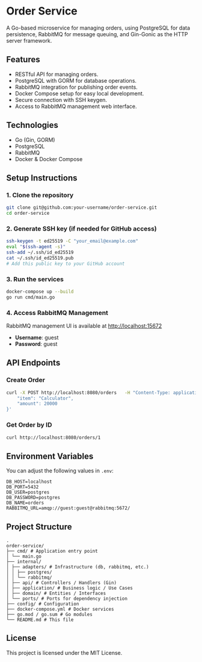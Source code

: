 
# Order Service

A Go-based microservice for managing orders, using PostgreSQL for data persistence, RabbitMQ for message queuing, and Gin-Gonic as the HTTP server framework.

## Features

- RESTful API for managing orders.
- PostgreSQL with GORM for database operations.
- RabbitMQ integration for publishing order events.
- Docker Compose setup for easy local development.
- Secure connection with SSH keygen.
- Access to RabbitMQ management web interface.

## Technologies

- Go (Gin, GORM)
- PostgreSQL
- RabbitMQ
- Docker & Docker Compose

## Setup Instructions

### 1. Clone the repository

```bash
git clone git@github.com:your-username/order-service.git
cd order-service
```

### 2. Generate SSH key (if needed for GitHub access)

```bash
ssh-keygen -t ed25519 -C "your_email@example.com"
eval "$(ssh-agent -s)"
ssh-add ~/.ssh/id_ed25519
cat ~/.ssh/id_ed25519.pub
# Add this public key to your GitHub account
```

### 3. Run the services

```bash
docker-compose up --build
go run cmd/main.go
```

### 4. Access RabbitMQ Management

RabbitMQ management UI is available at [http://localhost:15672](http://localhost:15672)

- **Username**: guest
- **Password**: guest

## API Endpoints

### Create Order

```bash
curl -X POST http://localhost:8080/orders   -H "Content-Type: application/json"   -d '{
    "item": "Calculator",
    "amount": 20000
}'
```

### Get Order by ID

```bash
curl http://localhost:8080/orders/1
```

## Environment Variables

You can adjust the following values in `.env`:

```env
DB_HOST=localhost
DB_PORT=5432
DB_USER=postgres
DB_PASSWORD=postgres
DB_NAME=orders
RABBITMQ_URL=amqp://guest:guest@rabbitmq:5672/
```

## Project Structure

```
.
order-service/
├── cmd/ # Application entry point
│ └── main.go
├── internal/
│ ├── adapters/ # Infrastructure (db, rabbitmq, etc.)
│ │ ├── postgres/
│ │ └── rabbitmq/
│ ├── api/ # Controllers / Handlers (Gin)
│ ├── application/ # Business logic / Use Cases
│ ├── domain/ # Entities / Interfaces
│ └── ports/ # Ports for dependency injection
├── config/ # Configuration
├── docker-compose.yml # Docker services
├── go.mod / go.sum # Go modules
└── README.md # This file
```

## License

This project is licensed under the MIT License.
